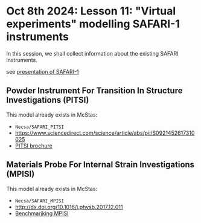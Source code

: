 # Oct 8th 2024: Lesson 11: "Virtual experiments" modelling SAFARI-1 instruments

In this session, we shall collect information about the existing SAFARI instruments.

see [presentation of SAFARI-1](pics/2002StrydomCopidT97p045.pdf)


## Powder Instrument For Transition In Structure Investigations (PITSI) 

This model already exists in McStas:

- `Necsa/SAFARI_PITSI`
- https://www.sciencedirect.com/science/article/abs/pii/S0921452617310025
- [PITSI brochure](pics/PITSI_Brochure_V4_Final.pdf)


## Materials Probe For Internal Strain Investigations (MPISI) 

This model already exists in McStas:

- `Necsa/SAFARI_MPISI`
- http://dx.doi.org/10.1016/j.physb.2017.12.011
- [Benchmarjking MPISI](pics/Benchmarking_studies_of_the_MPISI_Materi.pdf)


